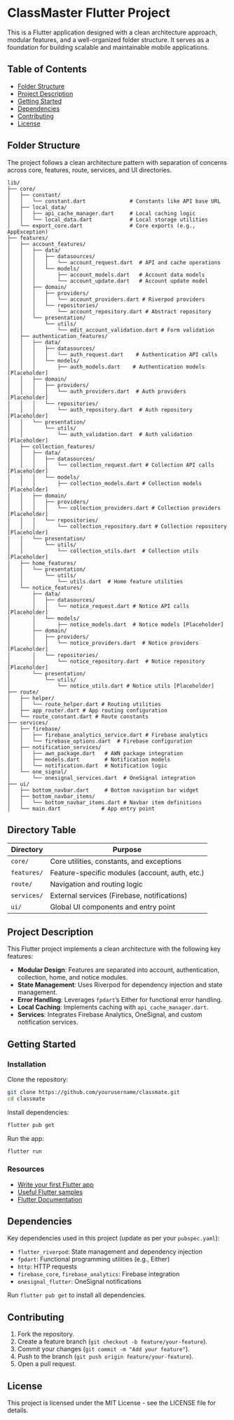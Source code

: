 
# ClassMaster Flutter Project

This is a Flutter application designed with a clean architecture approach, modular features, and a well-organized folder structure. It serves as a foundation for building scalable and maintainable mobile applications.

## Table of Contents

- [Folder Structure](#folder-structure)
- [Project Description](#project-description)
- [Getting Started](#getting-started)
- [Dependencies](#dependencies)
- [Contributing](#contributing)
- [License](#license)

## Folder Structure

The project follows a clean architecture pattern with separation of concerns across core, features, route, services, and UI directories.

```
lib/
├── core/
│   ├── constant/
│   │   └── constant.dart              # Constants like API base URL
│   ├── local_data/
│   │   ├── api_cache_manager.dart     # Local caching logic
│   │   └── local_data.dart            # Local storage utilities
│   └── export_core.dart               # Core exports (e.g., AppException)
├── features/
│   ├── account_features/
│   │   ├── data/
│   │   │   ├── datasources/
│   │   │   │   └── account_request.dart  # API and cache operations
│   │   │   └── models/
│   │   │       ├── account_models.dart   # Account data models
│   │   │       └── account_update.dart   # Account update model
│   │   ├── domain/
│   │   │   ├── providers/
│   │   │   │   └── account_providers.dart # Riverpod providers
│   │   │   └── repositories/
│   │   │       └── account_repository.dart # Abstract repository
│   │   └── presentation/
│   │       └── utils/
│   │           └── edit_account_validation.dart # Form validation
│   ├── authentication_features/
│   │   ├── data/
│   │   │   ├── datasources/
│   │   │   │   └── auth_request.dart    # Authentication API calls
│   │   │   └── models/
│   │   │       ├── auth_models.dart    # Authentication models [Placeholder]
│   │   ├── domain/
│   │   │   ├── providers/
│   │   │   │   └── auth_providers.dart  # Auth providers [Placeholder]
│   │   │   └── repositories/
│   │   │       └── auth_repository.dart  # Auth repository [Placeholder]
│   │   └── presentation/
│   │       └── utils/
│   │           └── auth_validation.dart  # Auth validation [Placeholder]
│   ├── collection_features/
│   │   ├── data/
│   │   │   ├── datasources/
│   │   │   │   └── collection_request.dart # Collection API calls [Placeholder]
│   │   │   └── models/
│   │   │       ├── collection_models.dart # Collection models [Placeholder]
│   │   ├── domain/
│   │   │   ├── providers/
│   │   │   │   └── collection_providers.dart # Collection providers [Placeholder]
│   │   │   └── repositories/
│   │   │       └── collection_repository.dart # Collection repository [Placeholder]
│   │   └── presentation/
│   │       └── utils/
│   │           └── collection_utils.dart  # Collection utils [Placeholder]
│   ├── home_features/
│   │   └── presentation/
│   │       └── utils/
│   │           └── utils.dart  # Home feature utilities
│   └── notice_features/
│       ├── data/
│       │   ├── datasources/
│       │   │   └── notice_request.dart # Notice API calls [Placeholder]
│       │   └── models/
│       │       ├── notice_models.dart  # Notice models [Placeholder]
│       ├── domain/
│       │   ├── providers/
│       │   │   └── notice_providers.dart  # Notice providers [Placeholder]
│       │   └── repositories/
│       │       └── notice_repository.dart  # Notice repository [Placeholder]
│       └── presentation/
│           └── utils/
│               └── notice_utils.dart # Notice utils [Placeholder]
├── route/
│   ├── helper/
│   │   └── route_helper.dart # Routing utilities
│   ├── app_router.dart # App routing configuration
│   └── route_constant.dart # Route constants
├── services/
│   ├── firebase/
│   │   ├── firebase_analytics_service.dart # Firebase analytics
│   │   └── firebase_options.dart  # Firebase configuration
│   ├── notification_services/
│   │   ├── awn_package.dart   # AWN package integration
│   │   ├── models.dart        # Notification models
│   │   └── notification.dart  # Notification logic
│   └── one_signal/
│       └── onesignal_services.dart  # OneSignal integration
├── ui/
│   ├── bottom_navbar.dart     # Bottom navigation bar widget
│   ├── bottom_navbar_items/
│   │   └── bottom_navbar_items.dart # Navbar item definitions
│   └── main.dart             # App entry point
```

## Directory Table

| **Directory** | **Purpose** |
| --- | --- |
| `core/` | Core utilities, constants, and exceptions |
| `features/` | Feature-specific modules (account, auth, etc.) |
| `route/` | Navigation and routing logic |
| `services/` | External services (Firebase, notifications) |
| `ui/` | Global UI components and entry point |

## Project Description

This Flutter project implements a clean architecture with the following key features:

- **Modular Design**: Features are separated into account, authentication, collection, home, and notice modules.
- **State Management**: Uses Riverpod for dependency injection and state management.
- **Error Handling**: Leverages `fpdart`’s Either for functional error handling.
- **Local Caching**: Implements caching with `api_cache_manager.dart`.
- **Services**: Integrates Firebase Analytics, OneSignal, and custom notification services.

## Getting Started

### Installation

Clone the repository:

```bash
git clone https://github.com/yourusername/classmate.git
cd classmate
```

Install dependencies:

```bash
flutter pub get
```

Run the app:

```bash
flutter run
```

### Resources

- [Write your first Flutter app](https://flutter.dev/docs/get-started/codelab)
- [Useful Flutter samples](https://flutter.dev/docs/cookbook)
- [Flutter Documentation](https://flutter.dev/docs)

## Dependencies

Key dependencies used in this project (update as per your `pubspec.yaml`):

- `flutter_riverpod`: State management and dependency injection
- `fpdart`: Functional programming utilities (e.g., Either)
- `http`: HTTP requests
- `firebase_core`, `firebase_analytics`: Firebase integration
- `onesignal_flutter`: OneSignal notifications

Run `flutter pub get` to install all dependencies.

## Contributing

1. Fork the repository.
2. Create a feature branch (`git checkout -b feature/your-feature`).
3. Commit your changes (`git commit -m "Add your feature"`).
4. Push to the branch (`git push origin feature/your-feature`).
5. Open a pull request.

## License

This project is licensed under the MIT License - see the LICENSE file for details.



